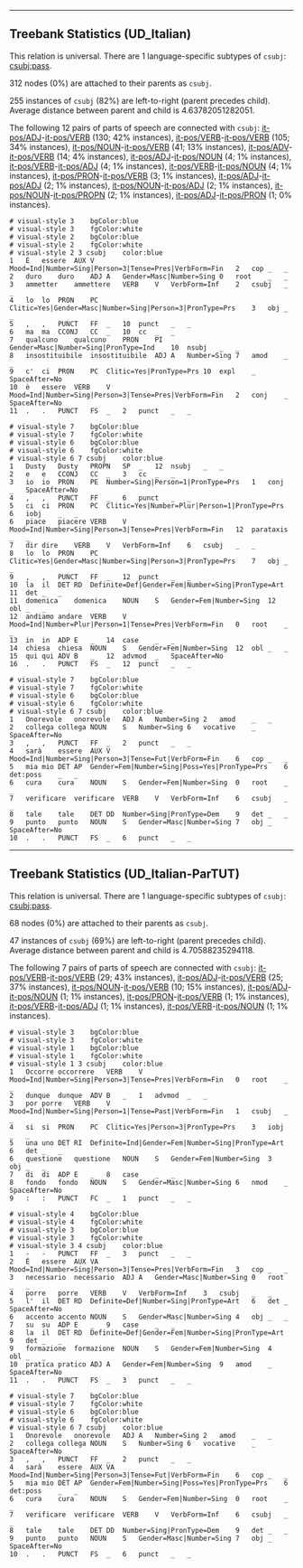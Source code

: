 

--------------------------------------------------------------------------------

## Treebank Statistics (UD_Italian)

This relation is universal.
There are 1 language-specific subtypes of `csubj`: [csubj:pass]().

312 nodes (0%) are attached to their parents as `csubj`.

255 instances of `csubj` (82%) are left-to-right (parent precedes child).
Average distance between parent and child is 4.63782051282051.

The following 12 pairs of parts of speech are connected with `csubj`: [it-pos/ADJ]()-[it-pos/VERB]() (130; 42% instances), [it-pos/VERB]()-[it-pos/VERB]() (105; 34% instances), [it-pos/NOUN]()-[it-pos/VERB]() (41; 13% instances), [it-pos/ADV]()-[it-pos/VERB]() (14; 4% instances), [it-pos/ADJ]()-[it-pos/NOUN]() (4; 1% instances), [it-pos/VERB]()-[it-pos/ADJ]() (4; 1% instances), [it-pos/VERB]()-[it-pos/NOUN]() (4; 1% instances), [it-pos/PRON]()-[it-pos/VERB]() (3; 1% instances), [it-pos/ADJ]()-[it-pos/ADJ]() (2; 1% instances), [it-pos/NOUN]()-[it-pos/ADJ]() (2; 1% instances), [it-pos/NOUN]()-[it-pos/PROPN]() (2; 1% instances), [it-pos/ADJ]()-[it-pos/PRON]() (1; 0% instances).


~~~ conllu
# visual-style 3	bgColor:blue
# visual-style 3	fgColor:white
# visual-style 2	bgColor:blue
# visual-style 2	fgColor:white
# visual-style 2 3 csubj	color:blue
1	È	essere	AUX	V	Mood=Ind|Number=Sing|Person=3|Tense=Pres|VerbForm=Fin	2	cop	_	_
2	duro	duro	ADJ	A	Gender=Masc|Number=Sing	0	root	_	_
3	ammetter	ammettere	VERB	V	VerbForm=Inf	2	csubj	_	_
4	lo	lo	PRON	PC	Clitic=Yes|Gender=Masc|Number=Sing|Person=3|PronType=Prs	3	obj	_	_
5	,	,	PUNCT	FF	_	10	punct	_	_
6	ma	ma	CCONJ	CC	_	10	cc	_	_
7	qualcuno	qualcuno	PRON	PI	Gender=Masc|Number=Sing|PronType=Ind	10	nsubj	_	_
8	insostituibile	insostituibile	ADJ	A	Number=Sing	7	amod	_	_
9	c'	ci	PRON	PC	Clitic=Yes|PronType=Prs	10	expl	_	SpaceAfter=No
10	è	essere	VERB	V	Mood=Ind|Number=Sing|Person=3|Tense=Pres|VerbForm=Fin	2	conj	_	SpaceAfter=No
11	.	.	PUNCT	FS	_	2	punct	_	_

~~~


~~~ conllu
# visual-style 7	bgColor:blue
# visual-style 7	fgColor:white
# visual-style 6	bgColor:blue
# visual-style 6	fgColor:white
# visual-style 6 7 csubj	color:blue
1	Dusty	Dusty	PROPN	SP	_	12	nsubj	_	_
2	e	e	CCONJ	CC	_	3	cc	_	_
3	io	io	PRON	PE	Number=Sing|Person=1|PronType=Prs	1	conj	_	SpaceAfter=No
4	,	,	PUNCT	FF	_	6	punct	_	_
5	ci	ci	PRON	PC	Clitic=Yes|Number=Plur|Person=1|PronType=Prs	6	iobj	_	_
6	piace	piacere	VERB	V	Mood=Ind|Number=Sing|Person=3|Tense=Pres|VerbForm=Fin	12	parataxis	_	_
7	dir	dire	VERB	V	VerbForm=Inf	6	csubj	_	_
8	lo	lo	PRON	PC	Clitic=Yes|Gender=Masc|Number=Sing|Person=3|PronType=Prs	7	obj	_	_
9	,	,	PUNCT	FF	_	12	punct	_	_
10	la	il	DET	RD	Definite=Def|Gender=Fem|Number=Sing|PronType=Art	11	det	_	_
11	domenica	domenica	NOUN	S	Gender=Fem|Number=Sing	12	obl	_	_
12	andiamo	andare	VERB	V	Mood=Ind|Number=Plur|Person=1|Tense=Pres|VerbForm=Fin	0	root	_	_
13	in	in	ADP	E	_	14	case	_	_
14	chiesa	chiesa	NOUN	S	Gender=Fem|Number=Sing	12	obl	_	_
15	qui	qui	ADV	B	_	12	advmod	_	SpaceAfter=No
16	.	.	PUNCT	FS	_	12	punct	_	_

~~~


~~~ conllu
# visual-style 7	bgColor:blue
# visual-style 7	fgColor:white
# visual-style 6	bgColor:blue
# visual-style 6	fgColor:white
# visual-style 6 7 csubj	color:blue
1	Onorevole	onorevole	ADJ	A	Number=Sing	2	amod	_	_
2	collega	collega	NOUN	S	Number=Sing	6	vocative	_	SpaceAfter=No
3	,	,	PUNCT	FF	_	2	punct	_	_
4	sarà	essere	AUX	V	Mood=Ind|Number=Sing|Person=3|Tense=Fut|VerbForm=Fin	6	cop	_	_
5	mia	mio	DET	AP	Gender=Fem|Number=Sing|Poss=Yes|PronType=Prs	6	det:poss	_	_
6	cura	cura	NOUN	S	Gender=Fem|Number=Sing	0	root	_	_
7	verificare	verificare	VERB	V	VerbForm=Inf	6	csubj	_	_
8	tale	tale	DET	DD	Number=Sing|PronType=Dem	9	det	_	_
9	punto	punto	NOUN	S	Gender=Masc|Number=Sing	7	obj	_	SpaceAfter=No
10	.	.	PUNCT	FS	_	6	punct	_	_

~~~




--------------------------------------------------------------------------------

## Treebank Statistics (UD_Italian-ParTUT)

This relation is universal.
There are 1 language-specific subtypes of `csubj`: [csubj:pass]().

68 nodes (0%) are attached to their parents as `csubj`.

47 instances of `csubj` (69%) are left-to-right (parent precedes child).
Average distance between parent and child is 4.70588235294118.

The following 7 pairs of parts of speech are connected with `csubj`: [it-pos/VERB]()-[it-pos/VERB]() (29; 43% instances), [it-pos/ADJ]()-[it-pos/VERB]() (25; 37% instances), [it-pos/NOUN]()-[it-pos/VERB]() (10; 15% instances), [it-pos/ADJ]()-[it-pos/NOUN]() (1; 1% instances), [it-pos/PRON]()-[it-pos/VERB]() (1; 1% instances), [it-pos/VERB]()-[it-pos/ADJ]() (1; 1% instances), [it-pos/VERB]()-[it-pos/NOUN]() (1; 1% instances).


~~~ conllu
# visual-style 3	bgColor:blue
# visual-style 3	fgColor:white
# visual-style 1	bgColor:blue
# visual-style 1	fgColor:white
# visual-style 1 3 csubj	color:blue
1	Occorre	occorrere	VERB	V	Mood=Ind|Number=Sing|Person=3|Tense=Pres|VerbForm=Fin	0	root	_	_
2	dunque	dunque	ADV	B	_	1	advmod	_	_
3	por	porre	VERB	V	Mood=Ind|Number=Sing|Person=1|Tense=Past|VerbForm=Fin	1	csubj	_	_
4	si	si	PRON	PC	Clitic=Yes|Person=3|PronType=Prs	3	iobj	_	_
5	una	uno	DET	RI	Definite=Ind|Gender=Fem|Number=Sing|PronType=Art	6	det	_	_
6	questione	questione	NOUN	S	Gender=Fem|Number=Sing	3	obj	_	_
7	di	di	ADP	E	_	8	case	_	_
8	fondo	fondo	NOUN	S	Gender=Masc|Number=Sing	6	nmod	_	SpaceAfter=No
9	:	:	PUNCT	FC	_	1	punct	_	_

~~~


~~~ conllu
# visual-style 4	bgColor:blue
# visual-style 4	fgColor:white
# visual-style 3	bgColor:blue
# visual-style 3	fgColor:white
# visual-style 3 4 csubj	color:blue
1	-	-	PUNCT	FF	_	3	punct	_	_
2	È	essere	AUX	VA	Mood=Ind|Number=Sing|Person=3|Tense=Pres|VerbForm=Fin	3	cop	_	_
3	necessario	necessario	ADJ	A	Gender=Masc|Number=Sing	0	root	_	_
4	porre	porre	VERB	V	VerbForm=Inf	3	csubj	_	_
5	l'	il	DET	RD	Definite=Def|Number=Sing|PronType=Art	6	det	_	SpaceAfter=No
6	accento	accento	NOUN	S	Gender=Masc|Number=Sing	4	obj	_	_
7	su	su	ADP	E	_	9	case	_	_
8	la	il	DET	RD	Definite=Def|Gender=Fem|Number=Sing|PronType=Art	9	det	_	_
9	formazione	formazione	NOUN	S	Gender=Fem|Number=Sing	4	obl	_	_
10	pratica	pratico	ADJ	A	Gender=Fem|Number=Sing	9	amod	_	SpaceAfter=No
11	.	.	PUNCT	FS	_	3	punct	_	_

~~~


~~~ conllu
# visual-style 7	bgColor:blue
# visual-style 7	fgColor:white
# visual-style 6	bgColor:blue
# visual-style 6	fgColor:white
# visual-style 6 7 csubj	color:blue
1	Onorevole	onorevole	ADJ	A	Number=Sing	2	amod	_	_
2	collega	collega	NOUN	S	Number=Sing	6	vocative	_	SpaceAfter=No
3	,	,	PUNCT	FF	_	2	punct	_	_
4	sarà	essere	AUX	VA	Mood=Ind|Number=Sing|Person=3|Tense=Fut|VerbForm=Fin	6	cop	_	_
5	mia	mio	DET	AP	Gender=Fem|Number=Sing|Poss=Yes|PronType=Prs	6	det:poss	_	_
6	cura	cura	NOUN	S	Gender=Fem|Number=Sing	0	root	_	_
7	verificare	verificare	VERB	V	VerbForm=Inf	6	csubj	_	_
8	tale	tale	DET	DD	Number=Sing|PronType=Dem	9	det	_	_
9	punto	punto	NOUN	S	Gender=Masc|Number=Sing	7	obj	_	SpaceAfter=No
10	.	.	PUNCT	FS	_	6	punct	_	_

~~~


